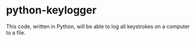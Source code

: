 # python-keylogger
This code, written in Python, will be able to log all keystrokes on a computer to a file.
